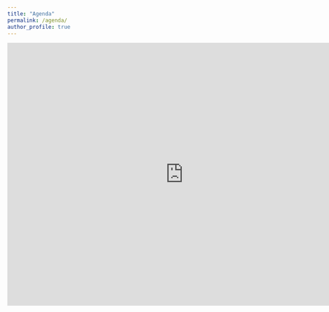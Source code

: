 ```yaml
---
title: "Agenda"
permalink: /agenda/
author_profile: true
---
```


<html>
<iframe src="https://calendar.google.com/calendar/embed?showPrint=0&amp;mode=WEEK&amp;height=600&amp;wkst=1&amp;bgcolor=%23FFFFFF&amp;src=sebastien.mosser%40gmail.com&amp;color=%2328754E&amp;src=i3duhqulnf42qfj8m59285hdn4%40group.calendar.google.com&amp;color=%23B1440E&amp;src=fuasrec79vdf65boonfmo9cn5k%40group.calendar.google.com&amp;color=%23182C57&amp;src=p%23weeknum%40group.v.calendar.google.com&amp;color=%23853104&amp;ctz=America%2FToronto" style="border-width:0" width="800" height="600" frameborder="0" scrolling="no"></iframe>
<html>
